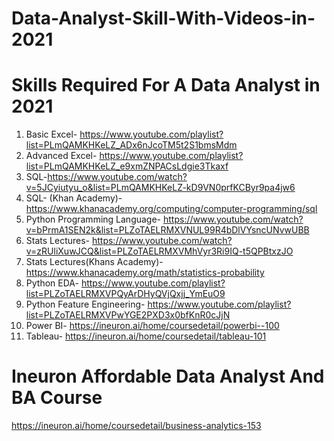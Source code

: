 # Data-Analyst-Skill-With-Videos-in-2021

# Skills Required For A Data Analyst in 2021

1. Basic Excel- https://www.youtube.com/playlist?list=PLmQAMKHKeLZ_ADx6nJcoTM5t2S1bmsMdm
2. Advanced Excel- https://www.youtube.com/playlist?list=PLmQAMKHKeLZ_e9xmZNPACsLdgie3Tkaxf
3. SQL-https://www.youtube.com/watch?v=5JCyiutyu_o&list=PLmQAMKHKeLZ-kD9VN0prfKCByr9pa4jw6
4. SQL- (Khan Academy)-https://www.khanacademy.org/computing/computer-programming/sql
5. Python Programming Language- https://www.youtube.com/watch?v=bPrmA1SEN2k&list=PLZoTAELRMXVNUL99R4bDlVYsncUNvwUBB
6. Stats Lectures- https://www.youtube.com/watch?v=zRUliXuwJCQ&list=PLZoTAELRMXVMhVyr3Ri9IQ-t5QPBtxzJO
7. Stats Lectures(Khans Academy)-https://www.khanacademy.org/math/statistics-probability
9. Python EDA- https://www.youtube.com/playlist?list=PLZoTAELRMXVPQyArDHyQVjQxjj_YmEuO9
10. Python Feature Engineering- https://www.youtube.com/playlist?list=PLZoTAELRMXVPwYGE2PXD3x0bfKnR0cJjN
11. Power BI- https://ineuron.ai/home/coursedetail/powerbi--100
12. Tableau- https://ineuron.ai/home/coursedetail/tableau-101

# Ineuron Affordable Data Analyst And BA Course
https://ineuron.ai/home/coursedetail/business-analytics-153
